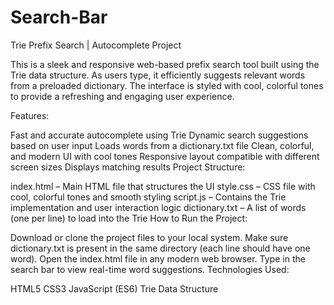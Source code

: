# Search-Bar
Trie Prefix Search | Autocomplete Project

This is a sleek and responsive web-based prefix search tool built using the Trie data structure. As users type, it efficiently suggests relevant words from a preloaded dictionary. The interface is styled with cool, colorful tones to provide a refreshing and engaging user experience.

Features:

Fast and accurate autocomplete using Trie
Dynamic search suggestions based on user input
Loads words from a dictionary.txt file
Clean, colorful, and modern UI with cool tones
Responsive layout compatible with different screen sizes
Displays matching results
Project Structure:

index.html – Main HTML file that structures the UI
style.css – CSS file with cool, colorful tones and smooth styling
script.js – Contains the Trie implementation and user interaction logic
dictionary.txt – A list of words (one per line) to load into the Trie
How to Run the Project:

Download or clone the project files to your local system.
Make sure dictionary.txt is present in the same directory (each line should have one word).
Open the index.html file in any modern web browser.
Type in the search bar to view real-time word suggestions.
Technologies Used:

HTML5
CSS3
JavaScript (ES6)
Trie Data Structure

